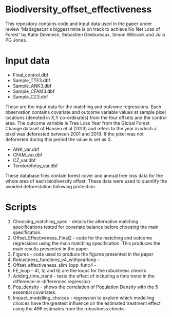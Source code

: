 # Biodiversity_offset_effectiveness
This repository contains code and input data used in the paper under review 'Madagascar's biggest mine is on track to achieve No Net Loss of Forest' by Katie Devenish, Sebastien Desbureaux, Simon Willcock and Julia PG Jones. 

# Input data

- Final_control.dbf
- Sample_TTF3.dbf
- Sample_ANK3.dbf
- Sample_CFAM3.dbf
- Sample_CZ3.dbf

These are the input data for the matching and outcome regressions. Each observation contains covariate and outcome variable values at sample pixel locations (denoted in X,Y co-ordinates) from the four offsets and the control area. The outcome variable is Tree Loss Year from the Global Forest Change dataset of Hansen et al (2013) and refers to the year in which a pixel was deforested between 2001 and 2019. If the pixel was not deforested during this period the value is set as 0.

- ANK_var.dbf
- CFAM_var.dbf
- CZ_var.dbf
- Torotorofotsy_var.dbf

These database files contain forest cover and annual tree loss data for the whole area of each biodiversity offset. These data were used to quantify the avoided deforestation following protection. 

# Scripts

1) Choosing_matching_spec - details the alternative matching specifications tested for covariate balance before choosing the main specification. 
2) Offset_Effectiveness_Final2 - code for the matching and outcome regressions using the main matching specification. This produces the main results presented in the paper.
3) Figures - code used to produce the figures presented in the paper
4) Robustness_functions_v4_withyearloop -
5) Offset_effectiveness_slim_lopp_func4 - 
6) FE_loop - 4), 5) and 6) are the loops for the robustness checks
9) Adding_time_trend - tests the effect of including a time trend in the difference-in-differences regression. 
10) Pop_density - shows the correlation of Population Density with the 5 essential covariates. 
11) Impact_modelling_choices - regression to explore which modelling choices have the greatest influence on the estimated treatment effect using the 496 estimates from the robustness checks.




